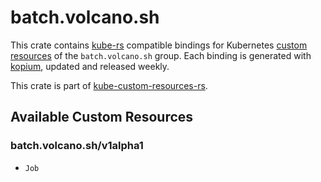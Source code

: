 <!--
SPDX-FileCopyrightText: The kube-custom-resources-rs Authors
SPDX-License-Identifier: 0BSD
 -->

# batch.volcano.sh

This crate contains [kube-rs](https://kube.rs/) compatible bindings for Kubernetes [custom resources](https://kubernetes.io/docs/tasks/extend-kubernetes/custom-resources/custom-resource-definitions/) of the `batch.volcano.sh` group. Each binding is generated with [kopium](https://github.com/kube-rs/kopium), updated and released weekly.

This crate is part of [kube-custom-resources-rs](https://github.com/metio/kube-custom-resources-rs).

## Available Custom Resources

### batch.volcano.sh/v1alpha1
- `Job`
